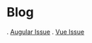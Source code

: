 # Blog

. [Augular Issue](https://github.com/haoliqiang/blog/issues/2)
. [Vue Issue](https://github.com/haoliqiang/blog/issues/3)
